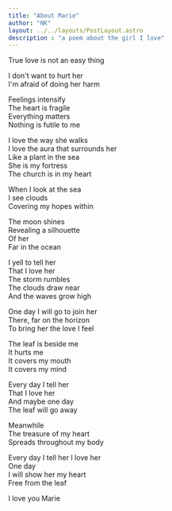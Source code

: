 ```yaml
---
title: "About Marie"
author: "NK"
layout: ../../layouts/PostLayout.astro
description : "a poem about the girl I love"
---
```


True love is not an easy thing  

I don't want to hurt her  
I'm afraid of doing her harm  

Feelings intensify  
The heart is fragile  
Everything matters  
Nothing is futile to me  

I love the way she walks  
I love the aura that surrounds her  
Like a plant in the sea  
She is my fortress  
The church is in my heart  

When I look at the sea  
I see clouds  
Covering my hopes within  

The moon shines  
Revealing a silhouette  
Of her  
Far in the ocean  

I yell to tell her  
That I love her  
The storm rumbles  
The clouds draw near  
And the waves grow high  

One day I will go to join her  
There, far on the horizon  
To bring her the love I feel  

The leaf is beside me  
It hurts me  
It covers my mouth  
It covers my mind  

Every day I tell her  
That I love her  
And maybe one day  
The leaf will go away  

Meanwhile  
The treasure of my heart  
Spreads throughout my body  

Every day I tell her I love her  
One day  
I will show her my heart  
Free from the leaf 

I love you Marie


